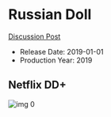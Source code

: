 # Russian Doll

[Discussion Post](https://www.avsforum.com/threads/bass-eq-for-filtered-movies.2995212/post-57575634)

* Release Date: 2019-01-01
* Production Year: 2019

## Netflix DD+

![img 0](https://i.imgur.com/S3AOpnp.jpg)

